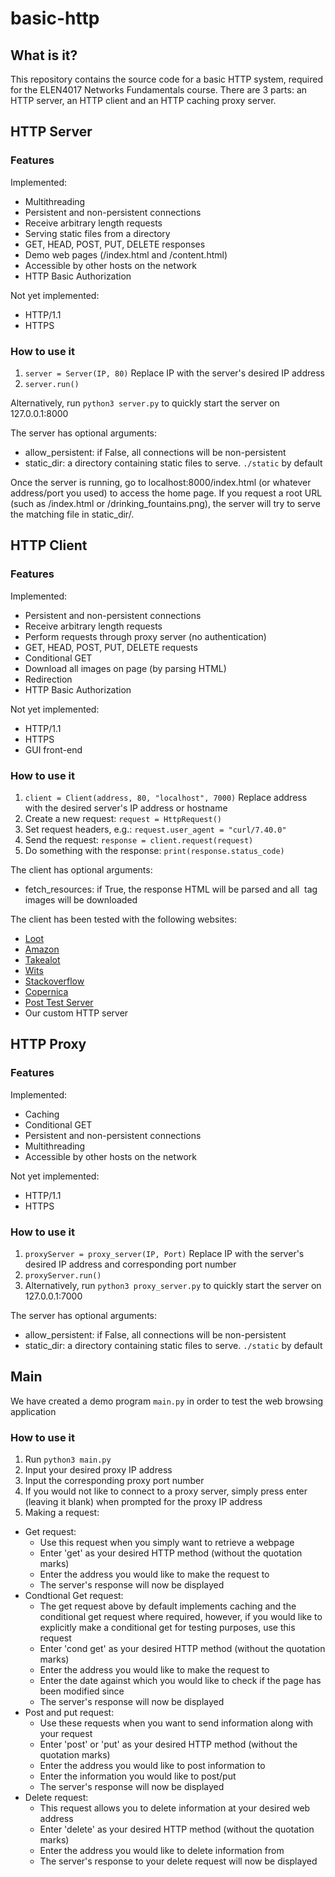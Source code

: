 # basic-http
## What is it?
This repository contains the source code for a basic HTTP system, required for the ELEN4017 Networks Fundamentals course.
There are 3 parts: an HTTP server, an HTTP client and an HTTP caching proxy server.

## HTTP Server
### Features
Implemented:
* Multithreading
* Persistent and non-persistent connections
* Receive arbitrary length requests
* Serving static files from a directory
* GET, HEAD, POST, PUT, DELETE responses
* Demo web pages (/index.html and /content.html)
* Accessible by other hosts on the network
* HTTP Basic Authorization

Not yet implemented:
* HTTP/1.1
* HTTPS

### How to use it
1. `server = Server(IP, 80)` Replace IP with the server's desired IP address
2. `server.run()`

Alternatively, run `python3 server.py` to quickly start the server on 127.0.0.1:8000

The server has optional arguments:
* allow_persistent: if False, all connections will be non-persistent
* static_dir: a directory containing static files to serve. `./static` by default

Once the server is running, go to localhost:8000/index.html (or whatever address/port you used) to access the home page. If you request a root URL (such as /index.html or /drinking_fountains.png), the server will try to serve the matching file in static_dir/.




## HTTP Client
### Features
Implemented:
* Persistent and non-persistent connections
* Receive arbitrary length requests
* Perform requests through proxy server (no authentication)
* GET, HEAD, POST, PUT, DELETE requests
* Conditional GET
* Download all images on page (by parsing HTML)
* Redirection
* HTTP Basic Authorization

Not yet implemented:
* HTTP/1.1
* HTTPS
* GUI front-end

### How to use it
1. `client = Client(address, 80, "localhost", 7000)` Replace address with the desired server's IP address or hostname
2. Create a new request: `request = HttpRequest()`
3. Set request headers, e.g.: `request.user_agent = "curl/7.40.0"`
4. Send the request: `response = client.request(request)`
5. Do something with the response: `print(response.status_code)`

The client has optional arguments:
* fetch_resources: if True, the response HTML will be parsed and all <img> tag images will be downloaded

The client has been tested with the following websites:
* [Loot](http://www.loot.co.za)
* [Amazon](http://www.amazon.com)
* [Takealot](http://www.takealot.com)
* [Wits](http://www.wits.ac.za)
* [Stackoverflow](http://stackoverflow.com)
* [Copernica](http://www.copernica.com)
* [Post Test Server](http://www.posttestserver.com/post.php)
* Our custom HTTP server



## HTTP Proxy
### Features
Implemented:
* Caching
* Conditional GET
* Persistent and non-persistent connections
* Multithreading
* Accessible by other hosts on the network

Not yet implemented:
* HTTP/1.1
* HTTPS

### How to use it
1. `proxyServer = proxy_server(IP, Port)` Replace IP with the server's desired IP address and corresponding port number
2. `proxyServer.run()`
3. Alternatively, run `python3 proxy_server.py` to quickly start the server on 127.0.0.1:7000

The server has optional arguments:
* allow_persistent: if False, all connections will be non-persistent
* static_dir: a directory containing static files to serve. `./static` by default

## Main
We have created a demo program `main.py` in order to test the web browsing application
### How to use it 
1. Run `python3 main.py`
2. Input your desired proxy IP address
3. Input the corresponding proxy port number
4. If you would not like to connect to a proxy server, simply press enter (leaving it blank) when prompted for the proxy IP      address
5. Making a request:
  * Get request:
    - Use this request when you simply want to retrieve a webpage
    - Enter 'get' as your desired HTTP method (without the quotation marks)
    - Enter the address you would like to make the request to
    - The server's response will now be displayed 
  * Condtional Get request: 
    - The get request above by default implements caching and the conditional get request where required, however, if you           would like to explicitly make a conditional get for testing purposes, use this request
    - Enter 'cond get' as your desired HTTP method (without the quotation marks)
    - Enter the address you would like to make the request to
    - Enter the date against which you would like to check if the page has been modified since
    - The server's response will now be displayed
  * Post and put request:
    - Use these requests when you want to send information along with your request
    - Enter 'post' or 'put' as your desired HTTP method (without the quotation marks) 
    - Enter the address you would like to post information to
    - Enter the information you would like to post/put
    - The server's response will now be displayed
  * Delete request: 
    - This request allows you to delete information at your desired web address
    - Enter 'delete' as your desired HTTP method (without the quotation marks)
    - Enter the address you would like to delete information from
    - The server's response to your delete request will now be displayed
